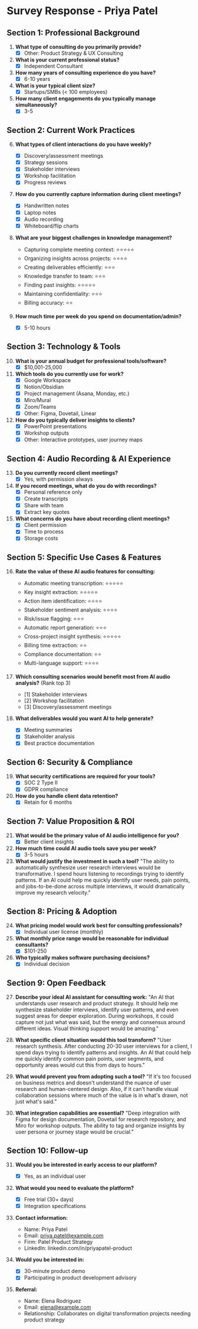 # Survey Response - Priya Patel

## Section 1: Professional Background

1. **What type of consulting do you primarily provide?**
   - [X] Other: Product Strategy & UX Consulting

2. **What is your current professional status?**
   - [X] Independent Consultant

3. **How many years of consulting experience do you have?**
   - [X] 6-10 years

4. **What is your typical client size?**
   - [X] Startups/SMBs (< 100 employees)

5. **How many client engagements do you typically manage simultaneously?**
   - [X] 3-5

## Section 2: Current Work Practices

6. **What types of client interactions do you have weekly?**
   - [X] Discovery/assessment meetings
   - [X] Strategy sessions
   - [X] Stakeholder interviews
   - [X] Workshop facilitation
   - [X] Progress reviews

7. **How do you currently capture information during client meetings?**
   - [X] Handwritten notes
   - [X] Laptop notes
   - [X] Audio recording
   - [X] Whiteboard/flip charts

8. **What are your biggest challenges in knowledge management?**
   - Capturing complete meeting context: ⭐⭐⭐⭐⭐
   - Organizing insights across projects: ⭐⭐⭐⭐
   - Creating deliverables efficiently: ⭐⭐⭐
   - Knowledge transfer to team: ⭐⭐⭐
   - Finding past insights: ⭐⭐⭐⭐⭐
   - Maintaining confidentiality: ⭐⭐⭐
   - Billing accuracy: ⭐⭐

9. **How much time per week do you spend on documentation/admin?**
   - [X] 5-10 hours

## Section 3: Technology & Tools

10. **What is your annual budget for professional tools/software?**
    - [X] $10,001-25,000

11. **Which tools do you currently use for work?**
    - [X] Google Workspace
    - [X] Notion/Obsidian
    - [X] Project management (Asana, Monday, etc.)
    - [X] Miro/Mural
    - [X] Zoom/Teams
    - [X] Other: Figma, Dovetail, Linear

12. **How do you typically deliver insights to clients?**
    - [X] PowerPoint presentations
    - [X] Workshop outputs
    - [X] Other: Interactive prototypes, user journey maps

## Section 4: Audio Recording & AI Experience

13. **Do you currently record client meetings?**
    - [X] Yes, with permission always

14. **If you record meetings, what do you do with recordings?**
    - [X] Personal reference only
    - [X] Create transcripts
    - [X] Share with team
    - [X] Extract key quotes

15. **What concerns do you have about recording client meetings?**
    - [X] Client permission
    - [X] Time to process
    - [X] Storage costs

## Section 5: Specific Use Cases & Features

16. **Rate the value of these AI audio features for consulting:**
    - Automatic meeting transcription: ⭐⭐⭐⭐⭐
    - Key insight extraction: ⭐⭐⭐⭐⭐
    - Action item identification: ⭐⭐⭐⭐
    - Stakeholder sentiment analysis: ⭐⭐⭐⭐
    - Risk/issue flagging: ⭐⭐⭐
    - Automatic report generation: ⭐⭐⭐
    - Cross-project insight synthesis: ⭐⭐⭐⭐⭐
    - Billing time extraction: ⭐⭐
    - Compliance documentation: ⭐⭐
    - Multi-language support: ⭐⭐⭐⭐

17. **Which consulting scenarios would benefit most from AI audio analysis?** (Rank top 3)
    - [1] Stakeholder interviews
    - [2] Workshop facilitation
    - [3] Discovery/assessment meetings

18. **What deliverables would you want AI to help generate?**
    - [X] Meeting summaries
    - [X] Stakeholder analysis
    - [X] Best practice documentation

## Section 6: Security & Compliance

19. **What security certifications are required for your tools?**
    - [X] SOC 2 Type II
    - [X] GDPR compliance

20. **How do you handle client data retention?**
    - [X] Retain for 6 months

## Section 7: Value Proposition & ROI

21. **What would be the primary value of AI audio intelligence for you?**
    - [X] Better client insights

22. **How much time could AI audio tools save you per week?**
    - [X] 3-5 hours

23. **What would justify the investment in such a tool?**
    "The ability to automatically synthesize user research interviews would be transformative. I spend hours listening to recordings trying to identify patterns. If an AI could help me quickly identify user needs, pain points, and jobs-to-be-done across multiple interviews, it would dramatically improve my research velocity."

## Section 8: Pricing & Adoption

24. **What pricing model would work best for consulting professionals?**
    - [X] Individual user license (monthly)

25. **What monthly price range would be reasonable for individual consultants?**
    - [X] $101-250

26. **Who typically makes software purchasing decisions?**
    - [X] Individual decision

## Section 9: Open Feedback

27. **Describe your ideal AI assistant for consulting work:**
    "An AI that understands user research and product strategy. It should help me synthesize stakeholder interviews, identify user patterns, and even suggest areas for deeper exploration. During workshops, it could capture not just what was said, but the energy and consensus around different ideas. Visual thinking support would be amazing."

28. **What specific client situation would this tool transform?**
    "User research synthesis. After conducting 20-30 user interviews for a client, I spend days trying to identify patterns and insights. An AI that could help me quickly identify common pain points, user segments, and opportunity areas would cut this from days to hours."

29. **What would prevent you from adopting such a tool?**
    "If it's too focused on business metrics and doesn't understand the nuance of user research and human-centered design. Also, if it can't handle visual collaboration sessions where much of the value is in what's drawn, not just what's said."

30. **What integration capabilities are essential?**
    "Deep integration with Figma for design documentation, Dovetail for research repository, and Miro for workshop outputs. The ability to tag and organize insights by user persona or journey stage would be crucial."

## Section 10: Follow-up

31. **Would you be interested in early access to our platform?**
    - [X] Yes, as an individual user

32. **What would you need to evaluate the platform?**
    - [X] Free trial (30+ days)
    - [X] Integration specifications

33. **Contact information:**
    - Name: Priya Patel
    - Email: priya.patel@example.com
    - Firm: Patel Product Strategy
    - LinkedIn: linkedin.com/in/priyapatel-product

34. **Would you be interested in:**
    - [X] 30-minute product demo
    - [X] Participating in product development advisory

35. **Referral:**
    - Name: Elena Rodriguez
    - Email: elena@example.com
    - Relationship: Collaborates on digital transformation projects needing product strategy